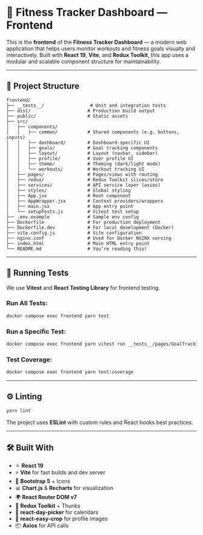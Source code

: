 # 💪 Fitness Tracker Dashboard — Frontend

This is the **frontend** of the **Fitness Tracker Dashboard** — a modern web application that helps users monitor workouts and fitness goals visually and interactively. Built with **React 19**, **Vite**, and **Redux Toolkit**, this app uses a modular and scalable component structure for maintainability.

---

## 📁 Project Structure

```
frontend/
├── __tests__/                 # Unit and integration tests
├── dist/                     # Production build output
├── public/                   # Static assets
├── src/
│   ├── components/
│   │   ├── common/           # Shared components (e.g. buttons, inputs)
│   │   ├── dashboard/        # Dashboard-specific UI
│   │   ├── goals/            # Goal tracking components
│   │   ├── layout/           # Layout (navbar, sidebar)
│   │   ├── profile/          # User profile UI
│   │   ├── theme/            # Theming (dark/light mode)
│   │   └── workouts/         # Workout tracking UI
│   ├── pages/                # Pages/views with routing
│   ├── redux/                # Redux Toolkit slices/store
│   ├── services/             # API service layer (axios)
│   ├── styles/               # Global styling
│   ├── App.jsx               # Root component
│   ├── AppWrapper.jsx        # Context providers/wrappers
│   ├── main.jsx              # App entry point
│   └── setupTests.js         # Vitest test setup
├── .env.example              # Sample env config
├── Dockerfile                # For production deployment
├── Dockerfile.dev            # For local development (Docker)
├── vite.config.js            # Vite configuration
├── nginx.conf                # Used for Docker NGINX serving
├── index.html                # Main HTML entry point
└── README.md                 # You’re reading this!
```

---

## 🧪 Running Tests

We use **Vitest** and **React Testing Library** for frontend testing.

### Run All Tests:
```sh
docker compose exec frontend yarn test
```

### Run a Specific Test:
```sh
docker compose exec frontend yarn vitest run __tests__/pages/GoalTracking.test.jsx
```

### Test Coverage:
```sh
docker compose exec frontend yarn test:coverage
```

---

## ⚙️ Linting

```sh
yarn lint
```

The project uses **ESLint** with custom rules and React hooks best practices.

---

## 🛠️ Built With

- ⚛️ **React 19**
- ⚡ **Vite** for fast builds and dev server
- 🎨 **Bootstrap 5** + Icons
- 📊 **Chart.js** & **Recharts** for visualization
- 🌍 **React Router DOM v7**
- 🧠 **Redux Toolkit** + Thunks
- 📅 **react-day-picker** for calendars
- 🎯 **react-easy-crop** for profile images
- 📦 **Axios** for API calls

